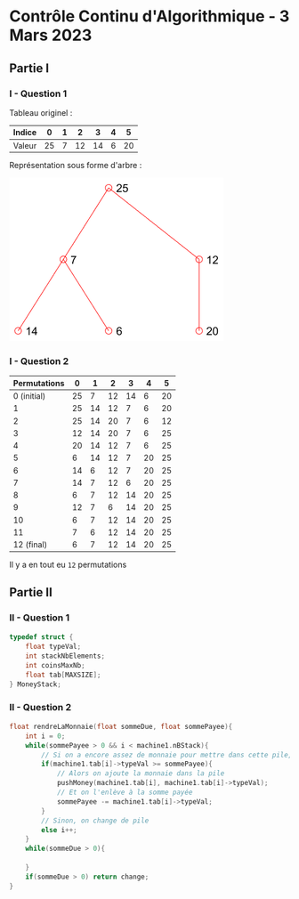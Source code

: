 
# Contrôle Continu d'Algorithmique - 3 Mars 2023

## Partie I

### I - Question 1

Tableau originel :

| Indice | 0   | 1   | 2   | 3   | 4   | 5   |
| ------ | --- | --- | --- | --- | --- | --- |
| Valeur | 25  | 7   | 12  | 14  | 6   | 20  |

Représentation sous forme d'arbre :

![Représentation du tableau sous forme d'arbre binaire](./images/CC_23_03_03.png)

### I - Question 2

| Permutations | 0   | 1   | 2   | 3   | 4   | 5   |
| ------------ | --- | --- | --- | --- | --- | --- |
| 0 (initial)  | 25  | 7   | 12  | 14  | 6   | 20  |
| 1            | 25  | 14  | 12  | 7   | 6   | 20  |
| 2            | 25  | 14  | 20  | 7   | 6   | 12  |
| 3            | 12  | 14  | 20  | 7   | 6   | 25  |
| 4            | 20  | 14  | 12  | 7   | 6   | 25  |
| 5            | 6   | 14  | 12  | 7   | 20  | 25  |
| 6            | 14  | 6   | 12  | 7   | 20  | 25  |
| 7            | 14  | 7   | 12  | 6   | 20  | 25  |
| 8            | 6   | 7   | 12  | 14  | 20  | 25  |
| 9            | 12  | 7   | 6   | 14  | 20  | 25  |
| 10           | 6   | 7   | 12  | 14  | 20  | 25  |
| 11           | 7   | 6   | 12  | 14  | 20  | 25  |
| 12 (final)   | 6   | 7   | 12  | 14  | 20  | 25  |

Il y a en tout eu `12` permutations

## Partie II

### II - Question 1

```c
typedef struct {
    float typeVal;
    int stackNbElements;
    int coinsMaxNb;
    float tab[MAXSIZE];
} MoneyStack;
```

### II - Question 2

```c
float rendreLaMonnaie(float sommeDue, float sommePayee){
    int i = 0;
    while(sommePayee > 0 && i < machine1.nBStack){
        // Si on a encore assez de monnaie pour mettre dans cette pile, et qu'elle n'est pas remplie
        if(machine1.tab[i]->typeVal >= sommePayee){
            // Alors on ajoute la monnaie dans la pile
            pushMoney(machine1.tab[i], machine1.tab[i]->typeVal);
            // Et on l'enlève à la somme payée
            sommePayee -= machine1.tab[i]->typeVal;
        }
        // Sinon, on change de pile
        else i++;
    }
    while(sommeDue > 0){

    }
    if(sommeDue > 0) return change;
}
```
